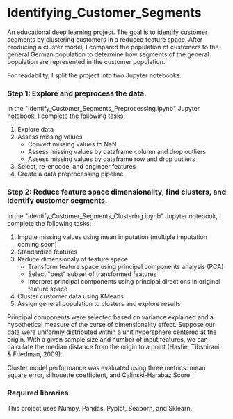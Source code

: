 # Identifying_Customer_Segments
An educational deep learning project. The goal is to identify customer segments by clustering customers in a reduced feature space. After producing a cluster model, I compared the population of customers to the general German population to determine how segments of the general population are represented in the customer population.

For readability, I split the project into two Jupyter notebooks.

### Step 1: Explore and preprocess the data. 

In the "Identify_Customer_Segments_Preprocessing.ipynb" Jupyter notebook, I complete the following tasks:
1. Explore data
2. Assess missing values
    * Convert missing values to NaN
    * Assess missing values by dataframe column and drop outliers
    * Assess missing values by dataframe row and drop outliers
3. Select, re-encode, and engineer features
4. Create a data preprocessing pipeline

### Step 2: Reduce feature space dimensionality, find clusters, and identify customer segments. 

In the "Identify_Customer_Segments_Clustering.ipynb" Jupyter notebook, I complete the following tasks:
1. Impute missing values using mean imputation (multiple imputation coming soon)
2. Standardize features
3. Reduce dimensionaly of feature space
    * Transform feature space using principal components analysis (PCA)
    * Select "best" subset of transformed features
    * Interpret principal components using principal directions in original feature space
4. Cluster customer data using KMeans
5. Assign general population to clusters and explore results

Principal components were selected based on variance explained and a hypothetical measure of the curse of dimensionality effect. Suppose our data were uniformly distributed within a unit hypersphere centered at the origin. With a given sample size and number of input features, we can calculate the median distance from the origin to a point (Hastie, Tibshirani, & Friedman, 2009).

Cluster model performance was evaluated using three metrics: mean square error, silhouette coefficient, and Calinski-Harabaz Score.
                  
 ### Required libraries                       
This project uses Numpy, Pandas, Pyplot, Seaborn, and Sklearn.
